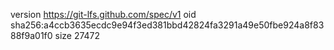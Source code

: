 version https://git-lfs.github.com/spec/v1
oid sha256:a4ccb3635ecdc9e94f3ed381bbd42824fa3291a49e50fbe924a8f8388f9a01f0
size 27472
